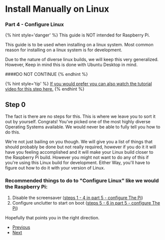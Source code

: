 # Install Manually on Linux
### Part 4 - Configure Linux

{% hint style='danger' %}
This guide is NOT intended for Raspberry Pi.

This guide is to be used when installing on a linux system. Most common reason for installing on a linux system is for development.

Due to the nature of diverse linux builds, we will keep this very generalized. However, Keep in mind this is done with Ubuntu Desktop in mind. 

####DO NOT CONTINUE
{% endhint %}

{% hint style='tip' %}
[If you would prefer you can also watch the tutorial video for this step here.](#)
{% endhint %}

## Step 0

The fact is there are no steps for this. This is where we leave you to sort it out by yourself. Congrats! You've picked one of the most highly diverse Operating Systems available. We would never be able to fully tell you how to do this. 

We're not just bailing on you though. We will give you a list of things that should probably be done but not really required, however if you do it it will have you feeling accomplished and it will make your Linux build closer to the Raspberry Pi build. However you might not want to do any of this if you're using this Linux build for development. Either Way, you'll have to figure out how to do it with your version of Linux.

### Recommended things to do to "Configure Linux" like we would the Raspberry Pi:
  1. Disable the screensaver ([steps 1 - 4 in part 5 - configure The Pi](https://docs.smart-mirror.io/v/tuturial-version/docs/tutorials/Manual-Pi/Part-5.html))
  2. Configure unclutter to start on boot ([steps 5 - 6 in part 5 - configure The Pi](https://docs.smart-mirror.io/v/tuturial-version/docs/tutorials/Manual-Pi/Part-5.html))

Hopefully that points you in the right direction.

<ul class="pager">
  <li class="previous"><a href="Part-3.html">Previous</a></li>
  <li class="next"><a href="Part-5.html">Next</a></li>
</ul>